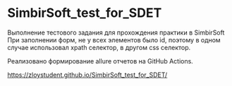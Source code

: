 # SimbirSoft_test_for_SDET
Выполнение тестового задания для прохождения практики в SimbirSoft
При заполнении форм, не у всех элементов было id, поэтому в одном случае использовал xpath селектор, в другом css селектор.

Реализовано формирование allure отчетов на GitHub Actions.

https://zloystudent.github.io/SimbirSoft_test_for_SDET/
